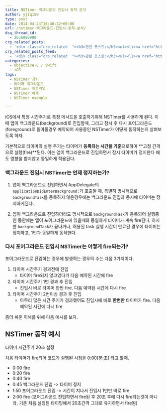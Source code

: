 ```yaml
---
title: NSTimer 백그라운드 진입시 동작 분석
author: yjiq150
type: post
date: 2014-04-24T16:40:32+00:00
url: /nstimer-백그라운드-진입시-동작-분석/
dsq_thread_id:
  - 2636080980
crp_related_posts:
  - '<div class="crp_related  "><h3>관련 포스트:</h3><ul><li><a href="https://www.letmecompile.com/mysql-innodb-lock-deadlock/"     class="post-763"><span class="crp_title">MySQL InnoDB lock & deadlock 이해하기</span></a></li><li><a href="https://www.letmecompile.com/chrome-extension-with-react/"     class="post-776"><span class="crp_title">크롬 익스텐션 개발 + 리액트 적용하기</span></a></li><li><a href="https://www.letmecompile.com/kotlin-coroutine-vs-javascript-async-comparison/"     class="post-873"><span class="crp_title">JavaScript 개발자에게 Kotlin coroutine 10분만에 이해시키기</span></a></li><li><a href="https://www.letmecompile.com/keep-process-after-disconnected-from-ssh-shell/"     class="post-817"><span class="crp_title">SSH shell에서 실행중인 작업을 연결 종료 후에도 유지하기</span></a></li><li><a href="https://www.letmecompile.com/mysql-innodb-auto-increment-%ec%84%b1%eb%8a%a5-%ec%b5%9c%ec%a0%81%ed%99%94/"     class="post-750"><span class="crp_title">MySQL - InnoDB Auto Increment 성능 최적화</span></a></li></ul><div class="crp_clear"></div></div>'
crp_related_posts_feed:
  - '<div class="crp_related  "><h3>관련 포스트:</h3><ul><li><a href="https://www.letmecompile.com/mysql-innodb-lock-deadlock/"     class="post-763"><span class="crp_title">MySQL InnoDB lock & deadlock 이해하기</span></a></li><li><a href="https://www.letmecompile.com/chrome-extension-with-react/"     class="post-776"><span class="crp_title">크롬 익스텐션 개발 + 리액트 적용하기</span></a></li><li><a href="https://www.letmecompile.com/kotlin-coroutine-vs-javascript-async-comparison/"     class="post-873"><span class="crp_title">JavaScript 개발자에게 Kotlin coroutine 10분만에 이해시키기</span></a></li><li><a href="https://www.letmecompile.com/keep-process-after-disconnected-from-ssh-shell/"     class="post-817"><span class="crp_title">SSH shell에서 실행중인 작업을 연결 종료 후에도 유지하기</span></a></li><li><a href="https://www.letmecompile.com/mysql-innodb-auto-increment-%ec%84%b1%eb%8a%a5-%ec%b5%9c%ec%a0%81%ed%99%94/"     class="post-750"><span class="crp_title">MySQL - InnoDB Auto Increment 성능 최적화</span></a></li></ul><div class="crp_clear"></div></div>'
categories:
  - Objective-C / Swift
  - iOS
tags:
  - NSTimer 정지
  - 타이머 백그라운드
  - NSTimer 튜토리얼
  - NSTimer 예제
  - NSTimer example

---
```

iOS에서 특정 시간주기로 특정 메서드을 호출하기위해 NSTimer를 사용하게 된다. 이때 앱이 백그라운드(background)로 진입할때, 그리고 잠시 후 다시 포어그라운드(foreground)로 돌아올경우 예약되어 사용중인 NSTimer가 어떻게 동작하는지 살펴보도록 하자.

기본적으로 타이머의 실행 주기는 타이머가 **등록되는 시간을 기준**으로하여 **고정 간격으로 실행(fire)**된다. 이는 앱이 백그라운드로 진입하면서 잠시 타이머가 정지한다 해도 영향을 받지않고 동일하게 적용된다.

### 백그라운드 진입시 NSTimer는 언제 정지하는가?

  1. 앱이 백그라운드로 진입하면서 AppDelegate의 `applicationDidEnterBackground:`가 호출될 때, 특별히 명시적으로 `backgroundTask`를 등록하지 않은경우에는 백그라운드 진입과 동시에 타이머는 정지하게된다.</p> 
  2. 앱이 백그라운드로 진입하더라도 명시적으로 `backgroundTask`가 등록되어 실행중인 동안에는 앱이 포어그라운드에 있을때와 동일하게 타이머가 계속 fire된다. 하지만 `backgroundTask`가 끝나거나, 허용된 task 실행 시간이 만료된 경우에 타이머는 정지하고, 1번과 동일하게 동작한다.

### 다시 포어그라운드 진입시 NSTimer는 어떻게 fire되는가?

포어그라운드로 진입하는 경우에 발생하는 경우의 수는 다음 3가지이다.

  1. 타이머 시간주기 경과전에 진입 
      * 타이머 fire되지 않고있다가 다음 예약된 시간에 fire
  2. 타이머 시간주기 1번 경과 후 진입 
      * 진입시 바로 타이머 한번 fire. 다음 예약된 시간에 다시 fire
  3. 타이머 시간주기 2번이상 경과 후 진입 
      * 아무리 많은 시간 주기가 경과했어도 진입시에 바로 **한번만** 타이머가 fire. 다음 예약된 시간에 다시 fire

좀더 쉬운 이해를 위해 다음 예시를 보자.

## NSTimer 동작 예시

타이머 시간주기 20초 설정

처음 타이머가 fire되어 코드가 실행된 시점을 0:00[분:초] 라고 할때,

  * 0:00 fire
  * 0:20 fire
  * 0:40 fire
  * 0:45 백그라운드 진입 -> 타이머 정지
  * 1:50 포어그라운드 진입 -> 시간이 지나서 진입시 1번만 바로 fire
  * 2:00 fire (포어그라운드 진입하면서 fire된 후 20초 후에 다시 fire되는것이 아니라, 기존 처음 설정된 타이밍에서 20초간격 그대로 유지하면서 fire됨)